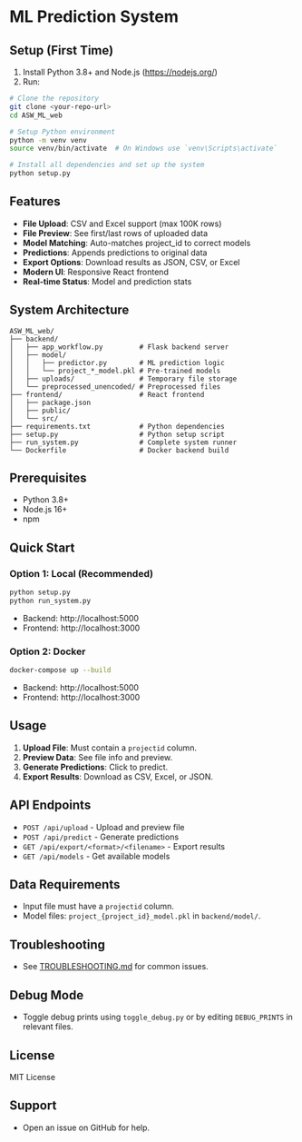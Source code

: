 # ML Prediction System

## Setup (First Time)
1. Install Python 3.8+ and Node.js (https://nodejs.org/)
2. Run:

```bash
# Clone the repository
git clone <your-repo-url>
cd ASW_ML_web

# Setup Python environment
python -m venv venv
source venv/bin/activate  # On Windows use `venv\Scripts\activate`

# Install all dependencies and set up the system
python setup.py
```

## Features

- **File Upload**: CSV and Excel support (max 100K rows)
- **File Preview**: See first/last rows of uploaded data
- **Model Matching**: Auto-matches project_id to correct models
- **Predictions**: Appends predictions to original data
- **Export Options**: Download results as JSON, CSV, or Excel
- **Modern UI**: Responsive React frontend
- **Real-time Status**: Model and prediction stats

## System Architecture

```
ASW_ML_web/
├── backend/
│   ├── app_workflow.py         # Flask backend server
│   ├── model/
│   │   ├── predictor.py        # ML prediction logic
│   │   └── project_*_model.pkl # Pre-trained models
│   ├── uploads/                # Temporary file storage
│   └── preprocessed_unencoded/ # Preprocessed files
├── frontend/                   # React frontend
│   ├── package.json
│   ├── public/
│   └── src/
├── requirements.txt            # Python dependencies
├── setup.py                    # Python setup script
├── run_system.py               # Complete system runner
└── Dockerfile                  # Docker backend build
```

## Prerequisites

- Python 3.8+
- Node.js 16+
- npm

## Quick Start

### Option 1: Local (Recommended)

```bash
python setup.py
python run_system.py
```
- Backend: http://localhost:5000
- Frontend: http://localhost:3000

### Option 2: Docker

```bash
docker-compose up --build
```
- Backend: http://localhost:5000
- Frontend: http://localhost:3000

## Usage

1. **Upload File**: Must contain a `projectid` column.
2. **Preview Data**: See file info and preview.
3. **Generate Predictions**: Click to predict.
4. **Export Results**: Download as CSV, Excel, or JSON.

## API Endpoints

- `POST /api/upload` - Upload and preview file
- `POST /api/predict` - Generate predictions
- `GET /api/export/<format>/<filename>` - Export results
- `GET /api/models` - Get available models

## Data Requirements

- Input file must have a `projectid` column.
- Model files: `project_{project_id}_model.pkl` in `backend/model/`.

## Troubleshooting

- See [TROUBLESHOOTING.md](TROUBLESHOOTING.md) for common issues.

## Debug Mode

- Toggle debug prints using `toggle_debug.py` or by editing `DEBUG_PRINTS` in relevant files.

## License

MIT License

## Support

- Open an issue on GitHub for help.